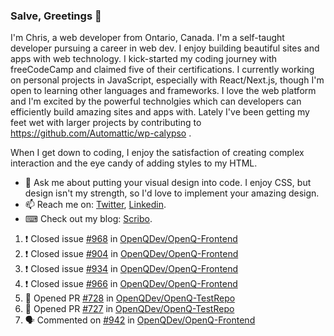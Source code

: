 ### Salve, Greetings 👋

I'm Chris, a web developer from Ontario, Canada. I'm a self-taught developer pursuing a career in web dev. I enjoy building beautiful sites and apps with web technology.
I kick-started my coding journey with freeCodeCamp and claimed five of their certifications.  I currently working on personal projects in JavaScript, especially with React/Next.js, though I'm open to learning other languages and frameworks. I love the web platform and I'm excited by the powerful technolgies which can developers can efficiently build amazing sites and apps with. Lately I've been getting my feet wet with larger projects by contributing to https://github.com/Automattic/wp-calypso .

When I get down to coding, I enjoy the satisfaction of creating complex interaction and the eye candy of adding styles to my HTML. 

- 💬 Ask me about putting your visual design into code. I enjoy CSS, but design isn't my strength, so I'd love to implement your amazing design.
- 📫 Reach me on: [Twitter](https://twitter.com/Christo28120856), [Linkedin](https://www.linkedin.com/in/christopher-stevers-07b9a5204/).
- ⌨ Check out my blog: [Scribo](https://christopherstevers.cf).
<!--
**Christopher-Stevers/Christopher-Stevers** is a ✨ _special_ ✨ repository because its `README.md` (this file) appears on your GitHub profile.

Here are some ideas to get you started:

- 🔭 I’m currently working on ...
- 🌱 I’m currently learning ...
- 👯 I’m looking to collaborate on ...
- 🤔 I’m looking for help with ...
- 😄 Pronouns: ...
- ⚡ Fun fact: ...
-->

<!--START_SECTION:activity-->
1. ❗️ Closed issue [#968](https://github.com/OpenQDev/OpenQ-Frontend/issues/968) in [OpenQDev/OpenQ-Frontend](https://github.com/OpenQDev/OpenQ-Frontend)
2. ❗️ Closed issue [#904](https://github.com/OpenQDev/OpenQ-Frontend/issues/904) in [OpenQDev/OpenQ-Frontend](https://github.com/OpenQDev/OpenQ-Frontend)
3. ❗️ Closed issue [#934](https://github.com/OpenQDev/OpenQ-Frontend/issues/934) in [OpenQDev/OpenQ-Frontend](https://github.com/OpenQDev/OpenQ-Frontend)
4. ❗️ Closed issue [#966](https://github.com/OpenQDev/OpenQ-Frontend/issues/966) in [OpenQDev/OpenQ-Frontend](https://github.com/OpenQDev/OpenQ-Frontend)
5. 💪 Opened PR [#728](https://github.com/OpenQDev/OpenQ-TestRepo/pull/728) in [OpenQDev/OpenQ-TestRepo](https://github.com/OpenQDev/OpenQ-TestRepo)
6. 💪 Opened PR [#727](https://github.com/OpenQDev/OpenQ-TestRepo/pull/727) in [OpenQDev/OpenQ-TestRepo](https://github.com/OpenQDev/OpenQ-TestRepo)
7. 🗣 Commented on [#942](https://github.com/OpenQDev/OpenQ-Frontend/issues/942) in [OpenQDev/OpenQ-Frontend](https://github.com/OpenQDev/OpenQ-Frontend)
<!--END_SECTION:activity-->
